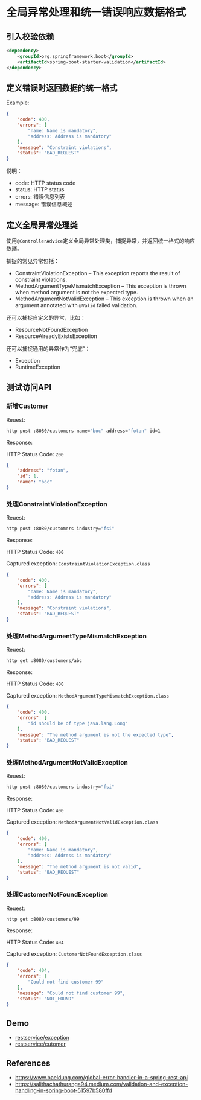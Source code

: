 # 全局异常处理和统一错误响应数据格式


## 引入校验依赖

```xml
<dependency>
    <groupId>org.springframework.boot</groupId>
    <artifactId>spring-boot-starter-validation</artifactId>
</dependency>
```

## 定义错误时返回数据的统一格式

Example:
```json
{
    "code": 400,
    "errors": [
        "name: Name is mandatory",
        "address: Address is mandatory"
    ],
    "message": "Constraint violations",
    "status": "BAD_REQUEST"
}
```

说明：
- code: HTTP status code
- status: HTTP status
- errors: 错误信息列表
- message: 错误信息概述


## 定义全局异常处理类

使用`@ControllerAdvice`定义全局异常处理类，捕捉异常，并返回统一格式的响应数据。

捕捉的常见异常包括：
- ConstraintViolationException – This exception reports the result of constraint violations.
- MethodArgumentTypeMismatchException – This exception is thrown when method argument is not the expected type.
- MethodArgumentNotValidException – This exception is thrown when an argument annotated with `@Valid` failed validation.

还可以捕捉自定义的异常，比如：
- ResourceNotFoundException
- ResourceAlreadyExistsException

还可以捕捉通用的异常作为“兜底”：
- Exception
- RuntimeException



## 测试访问API

### 新增Customer

Reuest:
```bash
http post :8080/customers name="boc" address="fotan" id=1
```

Response:

HTTP Status Code: `200`

```json
{
    "address": "fotan",
    "id": 1,
    "name": "boc"
}
```

### 处理ConstraintViolationException

Reuest:
```bash
http post :8080/customers industry="fsi"
```

Response:

HTTP Status Code: `400`

Captured exception: `ConstraintViolationException.class`

```json
{
    "code": 400,
    "errors": [
        "name: Name is mandatory",
        "address: Address is mandatory"
    ],
    "message": "Constraint violations",
    "status": "BAD_REQUEST"
}
```

### 处理MethodArgumentTypeMismatchException

Reuest:
```bash
http get :8080/customers/abc
```

Response:

HTTP Status Code: `400`

Captured exception: `MethodArgumentTypeMismatchException.class`

```json
{
    "code": 400,
    "errors": [
        "id should be of type java.lang.Long"
    ],
    "message": "The method argument is not the expected type",
    "status": "BAD_REQUEST"
}
```

### 处理MethodArgumentNotValidException


Reuest:
```bash
http post :8080/customers industry="fsi"
```

Response:

HTTP Status Code: `400`

Captured exception: `MethodArgumentNotValidException.class`

```json
{
    "code": 400,
    "errors": [
        "name: Name is mandatory",
        "address: Address is mandatory"
    ],
    "message": "The method argument is not valid",
    "status": "BAD_REQUEST"
}
```

### 处理CustomerNotFoundException

Reuest:
```bash
http get :8080/customers/99
```

Response:

HTTP Status Code: `404`

Captured exception: `CustomerNotFoundException.class`

```json
{
    "code": 404,
    "errors": [
        "Could not find customer 99"
    ],
    "message": "Could not find customer 99",
    "status": "NOT_FOUND"
}
```

## Demo

- [restservice/exception](https://github.com/xdevops-caj-lab-cloudnative-tk/restservice-h2/tree/main/src/main/java/com/example/restservice/exception)
- [restservice/cutomer](https://github.com/xdevops-caj-lab-cloudnative-tk/restservice-h2/tree/main/src/main/java/com/example/restservice/customer)

## References

- https://www.baeldung.com/global-error-handler-in-a-spring-rest-api
- https://salithachathuranga94.medium.com/validation-and-exception-handling-in-spring-boot-51597b580ffd




